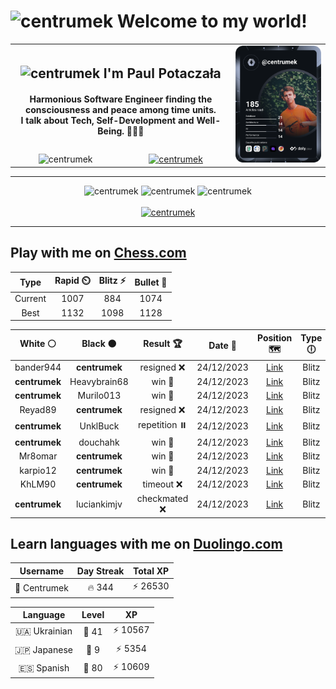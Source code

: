 <h1>
  <img
    src="https://emojis.slackmojis.com/emojis/images/1531849430/4246/blob-sunglasses.gif"
    width="30"
    alt="centrumek"
  />
  Welcome to my world!
</h1>

<table>
  <tbody>
    <tr>
      <td align="center" width="70%" colspan="2">
        <h2>
          <img
            src="https://raw.githubusercontent.com/MartinHeinz/MartinHeinz/master/wave.gif"
            width="30px"
            alt="centrumek"
          />
          I'm Paul Potaczała
        </h2>
        <h4>
          Harmonious Software Engineer finding the consciousness and peace among time units.
          <br/>
          I talk about Tech, Self-Development and Well-Being. 🌿🧘🚀
        </h4>
      </td>
      <td width="30%" rowspan="2">
        <a href="https://app.daily.dev/centrumek">
          <img
            src="./devcard.svg"
            alt="centrumek"
          />
        </a>
      </td>
    </tr>
    <tr align="center">
      <td>
        <img
          src="https://komarev.com/ghpvc/?username=centrumek&label=visitors&color=0e75b6&style=flat"
          alt="centrumek"
        >
      </td>
      <td>
        <a href="https://stackoverflow.com/users/14496012/centrumek">
          <img
            src="https://stackoverflow.com/users/flair/14496012.png?theme=dark"
            alt="centrumek"
          >
        </a>
      </td>
    </tr>
  </tbody>
</table>

---
<div align="center">
  <img 
    src="https://github-readme-stats.vercel.app/api?username=centrumek&show_icons=true&count_private=true&theme=dark&hide_border=true&hide=issues,contribs&bg_color=00000000"
    alt="centrumek"
  />
  <img
    src="https://github-readme-stats.vercel.app/api/top-langs/?username=centrumek&layout=compact&hide_border=true&theme=dark&bg_color=00000000&langs_count=6&exclude_repo=air-statistic-app"
    alt="centrumek"
  />
  <img 
    src="https://github-readme-streak-stats.herokuapp.com?user=centrumek&theme=dark&hide_border=true&background=FFFFFF00"
    alt="centrumek"
  />
  <br/>
  <br/>
  <a href="https://www.buymeacoffee.com/centrumek">
    <img
      src="https://cdn.buymeacoffee.com/buttons/v2/default-orange.png"
      height="50"
      width="210"
      alt="centrumek"
    />
  </a>
</div>

---

## Play with me on [Chess.com](https://www.chess.com/member/centrumek)

<div align="center">
<!--START_SECTION:chessStats-->
<!-- Automatically generated with https://github.com/Balastrong/chess-stats-action -->

| Type | Rapid ⏲️ | Blitz ⚡ | Bullet 🔫 |
|:---:|:---:|:---:|:---:|
| Current | 1007 | 884 | 1074 |
| Best | 1132 | 1098 | 1128 |

| White ⚪ | Black ⚫ | Result 🏆 | Date 📅 | Position 🗺️ | Type 🕕 |
|:---:|:---:|:---:|:---:|:---:|:---:|
| bander944 | **centrumek** | resigned ❌ | 24/12/2023 | <a href="http://www.ee.unb.ca/cgi-bin/tervo/fen.pl?select=5R2/8/4p3/8/8/P5k1/1P6/4R1K1 b - -">Link</a> | Blitz |
| **centrumek** | Heavybrain68 | win 🥇 | 24/12/2023 | <a href="http://www.ee.unb.ca/cgi-bin/tervo/fen.pl?select=8/8/6P1/7P/8/4k3/5R2/6K1 b - -">Link</a> | Blitz |
| **centrumek** | Murilo013 | win 🥇 | 24/12/2023 | <a href="http://www.ee.unb.ca/cgi-bin/tervo/fen.pl?select=8/8/8/8/8/6K1/8/5R1k b - -">Link</a> | Blitz |
| Reyad89 | **centrumek** | resigned ❌ | 24/12/2023 | <a href="http://www.ee.unb.ca/cgi-bin/tervo/fen.pl?select=8/pp3P1k/2p5/4P2p/3p1R1P/1P6/P3K3/8 b - -">Link</a> | Blitz |
| **centrumek** | UnklBuck | repetition ⏸️ | 24/12/2023 | <a href="http://www.ee.unb.ca/cgi-bin/tervo/fen.pl?select=8/4r2p/3Q1kpP/2P5/1P1PpP1q/8/8/5RK1 b - -">Link</a> | Blitz |
| **centrumek** | douchahk | win 🥇 | 24/12/2023 | <a href="http://www.ee.unb.ca/cgi-bin/tervo/fen.pl?select=Q1kr3r/p1ppnppp/1p2p3/1P6/5P2/P1bP4/2P4P/2KR1R2 b - -">Link</a> | Blitz |
| Mr8omar | **centrumek** | win 🥇 | 24/12/2023 | <a href="http://www.ee.unb.ca/cgi-bin/tervo/fen.pl?select=1q6/6b1/K2k4/8/3pP3/8/q7/8 w - -">Link</a> | Blitz |
| karpio12 | **centrumek** | win 🥇 | 24/12/2023 | <a href="http://www.ee.unb.ca/cgi-bin/tervo/fen.pl?select=8/8/3k1b2/6p1/8/8/5q2/2K3q1 w - -">Link</a> | Blitz |
| KhLM90 | **centrumek** | timeout ❌ | 24/12/2023 | <a href="http://www.ee.unb.ca/cgi-bin/tervo/fen.pl?select=5k2/8/6KP/8/5P2/8/2R5/8 b - -">Link</a> | Blitz |
| **centrumek** | luciankimjv | checkmated ❌ | 24/12/2023 | <a href="http://www.ee.unb.ca/cgi-bin/tervo/fen.pl?select=r4rk1/2R2ppp/5b2/3Q4/3P4/3q3P/4KP2/1q6 w - -">Link</a> | Blitz |

<!--END_SECTION:chessStats-->
</div>

## Learn languages with me on [Duolingo.com](https://www.duolingo.com/profile/Centrumek)

<div align="center">
<!--START_SECTION:duolingoStats-->
<!-- Automatically generated with https://github.com/centrumek/duolingo-readme-stats-->

| Username | Day Streak | Total XP |
|:---:|:---:|:---:|
| 👤 Centrumek | 🔥 344 | ⚡ 26530 |

| Language | Level | XP |
|:---:|:---:|:---:|
| 🇺🇦 Ukrainian | 👑 41 | ⚡ 10567 |
| 🇯🇵 Japanese | 👑 9 | ⚡ 5354 |
| 🇪🇸 Spanish | 👑 80 | ⚡ 10609 |

<!--END_SECTION:duolingoStats-->
</div>
<!--
**centrumek/centrumek** is a ✨ _special_ ✨ repository because its `README.md` (this file) appears on your GitHub profile.

Here are some ideas to get you started:

- 🔭 I’m currently working on ...
- 🌱 I’m currently learning ...
- 👯 I’m looking to collaborate on ...
- 🤔 I’m looking for help with ...
- 💬 Ask me about ...
- 📫 How to reach me: ...
- 😄 Pronouns: ...
- ⚡ Fun fact: ...
-->
